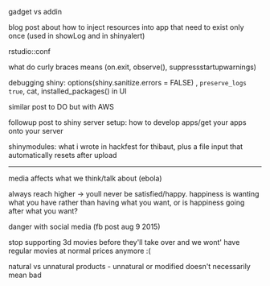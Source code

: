 gadget vs addin

blog post about how to inject resources into app that need to exist only once (used in showLog and in shinyalert)

rstudio::conf

what do curly braces means (on.exit, observe(), suppressstartupwarnings)

debugging shiny: options(shiny.sanitize.errors = FALSE) , `preserve_logs true`, cat, installed_packages() in UI

similar post to DO but with AWS

followup post to shiny server setup: how to develop apps/get your apps onto your server

shinymodules: what i wrote in hackfest for thibaut, plus a file input that automatically resets after upload

---

media affects what we think/talk about (ebola)

always reach higher -> youll never be satisfied/happy. happiness is wanting what you have rather than having what you want, or is happiness going after what you want?

danger with social media (fb post aug 9 2015)

stop supporting 3d movies before they'll take over and we wont' have regular movies at normal prices anymore :(

natural vs unnatural products - unnatural or modified doesn't necessarily mean bad
